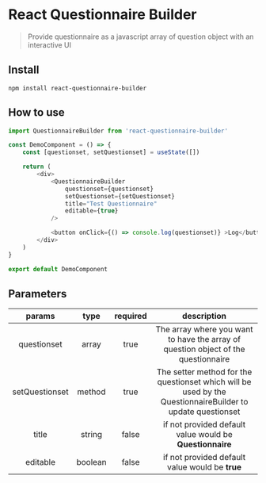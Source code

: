 # React Questionnaire Builder

> Provide questionnaire as a javascript array of question object with an interactive UI

## Install
```
npm install react-questionnaire-builder
```

## How to use
```js
import QuestionnaireBuilder from 'react-questionnaire-builder'

const DemoComponent = () => {
    const [questionset, setQuestionset] = useState([])

    return (
        <div>
            <QuestionnaireBuilder
                questionset={questionset}
                setQuestionset={setQuestionset}
                title="Test Questionnaire"
                editable={true}
            />

            <button onClick={() => console.log(questionset)} >Log</button>
        </div>
    )
}

export default DemoComponent
```

## Parameters

|    params    |   type   |               required               |   description    |
|:------------:|:--------:|:------------------------------------:|:----------------:|
|  questionset |   array  |                 true                 | The array where you want to have the array of question object of the questionnaire
|setQuestionset|  method  |                 true                 | The setter method for the questionset which will be used by the QuestionnaireBuilder to update questionset
|    title     |  string  |                 false                | if not provided default value would be **Questionnaire** |
|   editable   |  boolean |                 false                | if not provided default value would be **true**




